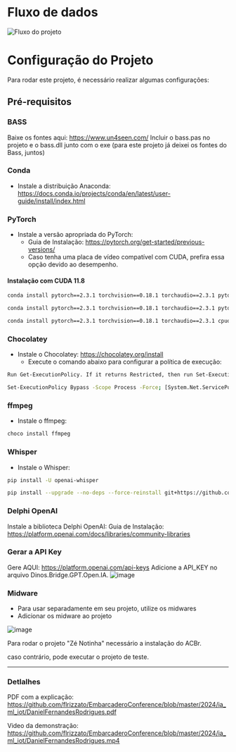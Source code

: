 # Fluxo de dados
![Fluxo do projeto](https://github.com/user-attachments/assets/1678b38f-52e5-4264-bb26-bd3ca4e31979)

# Configuração do Projeto

Para rodar este projeto, é necessário realizar algumas configurações:

## Pré-requisitos

### BASS
  Baixe os fontes aqui: https://www.un4seen.com/ 
  Incluir o bass.pas no projeto e o bass.dll junto com o exe (para este projeto já deixei os fontes do Bass, juntos)

### Conda
- Instale a distribuição Anaconda: https://docs.conda.io/projects/conda/en/latest/user-guide/install/index.html 

### PyTorch
- Instale a versão apropriada do PyTorch:
  - Guia de Instalação: https://pytorch.org/get-started/previous-versions/  
  - Caso tenha uma placa de vídeo compatível com CUDA, prefira essa opção devido ao desempenho.

#### Instalação com CUDA 11.8
```bash
conda install pytorch==2.3.1 torchvision==0.18.1 torchaudio==2.3.1 pytorch-cuda=11.8 -c pytorch -c nvidia
```

```bash
conda install pytorch==2.3.1 torchvision==0.18.1 torchaudio==2.3.1 pytorch-cuda=12.1 -c pytorch -c nvidia
```

```bash
conda install pytorch==2.3.1 torchvision==0.18.1 torchaudio==2.3.1 cpuonly -c pytorch
```

### Chocolatey
 - Instale o Chocolatey: https://chocolatey.org/install 
    - Execute o comando abaixo para configurar a política de execução:
  
```bash
Run Get-ExecutionPolicy. If it returns Restricted, then run Set-ExecutionPolicy AllSigned or Set-ExecutionPolicy Bypass -Scope Process.
```

```bash
Set-ExecutionPolicy Bypass -Scope Process -Force; [System.Net.ServicePointManager]::SecurityProtocol = [System.Net.ServicePointManager]::SecurityProtocol -bor 3072; iex ((New-Object System.Net.WebClient).DownloadString('https://community.chocolatey.org/install.ps1'))
```

### ffmpeg
- Instale o ffmpeg:
```bash
choco install ffmpeg
```

### Whisper
- Instale o Whisper:
```bash
pip install -U openai-whisper
```

```bash
pip install --upgrade --no-deps --force-reinstall git+https://github.com/openai/whisper.git
```

### Delphi OpenAI
  Instale a biblioteca Delphi OpenAI: Guia de Instalação: https://platform.openai.com/docs/libraries/community-libraries  


### Gerar a API Key
Gere AQUI: https://platform.openai.com/api-keys 
Adicione a API_KEY no arquivo Dinos.Bridge.GPT.Open.IA.
![image](https://github.com/user-attachments/assets/fcfef7cd-5761-425f-9891-e436c4d33984)

### Midware
- Para usar separadamente em seu projeto, utilize os midwares 
- Adicionar os midware ao projeto
  
![image](https://github.com/user-attachments/assets/84c18d0c-fdaf-4748-b78d-0c8f4cfdd998)

Para rodar o projeto "Zé Notinha" necessário a instalação do ACBr.

caso contrário, pode executar o projeto de teste.

---

### Detlalhes 
PDF com a explicação: https://github.com/flrizzato/EmbarcaderoConference/blob/master/2024/ia_ml_iot/DanielFernandesRodrigues.pdf

Video da demonstração: https://github.com/flrizzato/EmbarcaderoConference/blob/master/2024/ia_ml_iot/DanielFernandesRodrigues.mp4 












